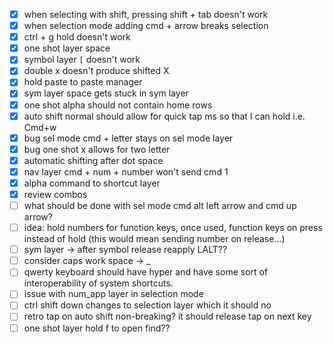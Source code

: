 - [x] when selecting with shift, pressing shift + tab doesn't work
- [x] when selection mode adding cmd + arrow breaks selection
- [x] ctrl + g hold doesn't work
- [x] one shot layer space
- [x] symbol layer `[` doesn't work
- [x] double x doesn't produce shifted X
- [x] hold paste to paste manager
- [x] sym layer space gets stuck in sym layer
- [x] one shot alpha should not contain home rows
- [x] auto shift normal should allow for quick tap ms so that I can hold i.e. Cmd+w
- [x] bug sel mode cmd + letter stays on sel mode layer
- [x] bug one shot x allows for two letter
- [x] automatic shifting after dot space
- [x] nav layer cmd + num + number won't send cmd 1
- [x] alpha command to shortcut layer
- [x] review combos
- [ ] what should be done with sel mode cmd alt left arrow and cmd up arrow?
- [ ] idea: hold numbers for function keys, once used, function keys on press instead of hold (this would mean sending number on release...)
- [ ] sym layer -> after symbol release reapply LALT??
- [ ] consider caps work space -> _
- [ ] qwerty keyboard should have hyper and have some sort of interoperability of system shortcuts.
- [ ] issue with num_app layer in selection mode
- [ ] ctrl shift down changes to selection layer which it should no
- [ ] retro tap on auto shift non-breaking? it should release tap on next key 
- [ ] one shot layer hold f to open find??
